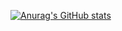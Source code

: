 [![Anurag's GitHub stats](https://github-readme-stats.vercel.app/api?username=Freezing1&theme=vue&bg_color=#8e9eab,#eef2f3&show_icons=true)](https://github.com/anuraghazra/github-readme-stats)
